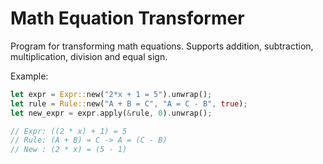 # Math Equation Transformer

Program for transforming math equations. Supports addition, subtraction, multiplication, division and equal sign.

Example:

```rust
let expr = Expr::new("2*x + 1 = 5").unwrap();
let rule = Rule::new("A + B = C", "A = C - B", true);
let new_expr = expr.apply(&rule, 0).unwrap();

// Expr: ((2 * x) + 1) = 5
// Rule: (A + B) = C -> A = (C - B)
// New : (2 * x) = (5 - 1)
```
